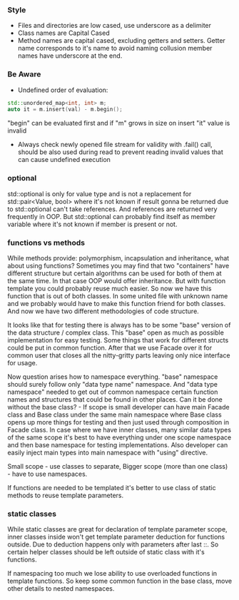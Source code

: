 
### Style
* Files and directories are low cased, use underscore as a delimiter
* Class names are Capital Cased
* Method names are capital cased, excluding getters and setters. Getter name corresponds to it's name 
to avoid naming collusion member names have underscore at the end.

### Be Aware
* Undefined order of evaluation:
```c++
std::unordered_map<int, int> m;
auto it = m.insert(val) - m.begin();
```
"begin" can be evaluated first and if "m" grows in size on insert "it" value is invalid

* Always check newly opened file stream for validity with .fail() call, should be also 
used during read to prevent reading invalid values that can cause undefined execution

### optional
std::optional is only for value type and is not a replacement for std::pair<Value, bool>
where it's not known if result gonna be returned due to std::optional can't take references.
And references are returned very frequently in OOP. But std::optional can probably find itself 
as member variable where it's not known if member is present or not.

### functions vs methods
While methods provide: polymorphism, incapsulation and inheritance, what about using functions?
Sometimes you may find that two "containers" have different structure but certain algorithms can 
be used for both of them at the same time. In that case OOP would offer inheritance. But with
function template you could probably reuse much easier. So now we have this function that is out of both
classes. In some united file with unknown name and we probably would have to make this function friend for
both classes. And now we have two different methodologies of code structure.

It looks like that for testing there is always has to be some "base" version of the data structure / complex class.
This "base" open as much as possible implementation for easy testing. Some things that work for different structs could 
be put in common function. After that we use Facade over it for common user that closes all the nitty-gritty parts
leaving only nice interface for usage.

Now question arises how to namespace everything. "base" namespace should surely follow only "data type name" namespace.
And "data type namespace" needed to get out of common namespace certain function names and structures that could be found in 
other places. Can it be done without the base class? - If scope is small developer can have main Facade class and Base class 
under the same main namespace where Base class opens up more things for testing and then just used through composition in
Facade class. In case where we have inner classes, many similar data types of the same scope 
it's best to have everything under one scope namespace and then base namespace for testing implementations. 
Also developer can easily inject main types into main namespace with "using" directive.

Small scope - use classes to separate, Bigger scope (more than one class) - have to use namespaces. 

If functions are needed to be templated it's better to use class of static methods to reuse template parameters.

### static classes
While static classes are great for declaration of template parameter scope, inner classes inside won't
get template parameter deduction for functions outside. Due to deduction happens only with parameters 
after last ::. So certain helper classes should be left outside of static class with it's functions.

If namespacing too much we lose ability to use overloaded functions in template functions.
So keep some common function in the base class, move other details to nested namespaces.


